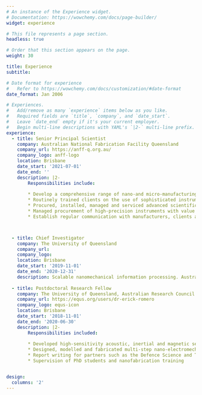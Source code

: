 ```yaml
---
# An instance of the Experience widget.
# Documentation: https://wowchemy.com/docs/page-builder/
widget: experience

# This file represents a page section.
headless: true

# Order that this section appears on the page.
weight: 30

title: Experience
subtitle:

# Date format for experience
#   Refer to https://wowchemy.com/docs/customization/#date-format
date_format: Jan 2006

# Experiences.
#   Add/remove as many `experience` items below as you like.
#   Required fields are `title`, `company`, and `date_start`.
#   Leave `date_end` empty if it's your current employer.
#   Begin multi-line descriptions with YAML's `|2-` multi-line prefix.
experience:
  - title: Senior Principal Scientist     
    company: Australian National Fabrication Facility Queensland
    company_url: https://anff-q.org.au/
    company_logo: anff-logo
    location: Brisbane
    date_start: '2021-07-01'
    date_end: ''
    description: |2-
        Responsibilities include:
        
        * Develop a comprehensive range of nano-and micro-manufacturing processes for on-chip devices. 
        * Routinely trained clients on the use of sophisticated instruments and procedures, while maintaining occupational health and safety (OHS).
        * Procured, installed, managed and serviced advanced scientific equipment for precision engineering under strict facility requirements.
        * Managed procurement of high-precision instruments with value of near a million dollars.
        * Establish regular communication with manufacturers, clients and distributors of instruments and consumables.



  - title: Chief Investigator
    company: The University of Queensland
    company_url:
    company_logo: 
    location: Brisbane
    date_start: '2019-11-01'
    date_end: '2020-12-31'
    description: Scalable nanomechanical information processing. Australian Research Council Linkage Project LP160101616 in partnership with Lockheed Martin
    
  - title: Postdoctoral Research Fellow
    company: The University of Queensland, Australian Research Council Centre of Excellence for Engineered Quantum Systems (EQUS)
    company_url: https://equs.org/users/dr-erick-romero
    company_logo: equs-icon
    location: Brisbane
    date_start: '2018-11-01'
    date_end: '2020-06-30'
    description: |2-
        Responsibilities included:
        
        * Developed high-sensitivity acoustic, inertial and magnetic sensors on silicon-on-insulator (SOI)
        * Designed, modelled and fabricated multi-step nano-electromechanical (NEMS) devices
        * Report writing for partners such as the Defence Science and Technology Group of the Australian Department of Defence
        * Supervision of PhD students and nanofabrication training


design:
  columns: '2'
---
```

